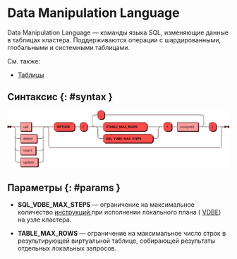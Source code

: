 # Data Manipulation Language

Data Manipulation Language — команды языка SQL, изменяющие данные в
таблицах кластера. Поддерживаются операции с шардированными, глобальными
и системными таблицами.

См. также:

- [Таблицы](../../overview/glossary.md#table)

## Синтаксис {: #syntax }

![DML](../../images/ebnf/dml.svg)

## Параметры {: #params }

* **SQL_VDBE_MAX_STEPS** — ограничение на максимальное количество
  [инструкций ](https://www.sqlite.org/opcode.html) при исполнении
  локального плана ( [VDBE](https://www.sqlite.org/vdbe.html)) на узле
  кластера.

* **TABLE_MAX_ROWS** — ограничение на максимальное число строк в
  результирующей виртуальной таблице, собирающей результаты отдельных
  локальных запросов.
